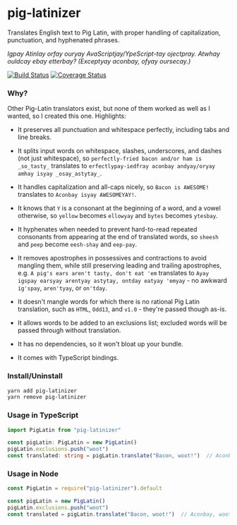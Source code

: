 # pig-latinizer

Translates English text to Pig Latin, with proper handling of capitalization, punctuation, and hyphenated phrases.

*Igpay Atinlay orfay ouryay AvaScriptjay/YpeScript-tay ojectpray. Atwhay ouldcay ebay etterbay? (Exceptyay aconbay, ofyay oursecay.)*

[![Build Status](https://travis-ci.com/jakshin/pig-latinizer.svg?branch=master)](https://travis-ci.org/jakshin/pig-latinizer) [![Coverage Status](https://coveralls.io/repos/github/jakshin/pig-latinizer/badge.svg?branch=master)](https://coveralls.io/github/jakshin/pig-latinizer?branch=master)

### Why?

Other Pig-Latin translators exist, but none of them worked as well as I wanted, so I created this one. Highlights:

* It preserves all punctuation and whitespace perfectly, including tabs and line breaks.

* It splits input words on whitespace, slashes, underscores, and dashes (not just whitespace), so `perfectly-fried bacon and/or ham is _so_tasty_` translates to `erfectlypay-iedfray aconbay andyay/oryay amhay isyay _osay_astytay_`.

* It handles capitalization and all-caps nicely, so `Bacon is AWESOME!` translates to `Aconbay isyay AWESOMEYAY!`.

* It knows that `Y` is a consonant at the beginning of a word, and a vowel otherwise, so `yellow` becomes `ellowyay` and `bytes` becomes `ytesbay`.

* It hyphenates when needed to prevent hard-to-read repeated consonants from appearing at the end of translated words, so `sheesh` and `peep` become `eesh-shay` and `eep-pay`.

* It removes apostrophes in possessives and contractions to avoid mangling them, while still preserving leading and trailing apostrophes, e.g. `A pig's ears aren't tasty, don't eat 'em` translates to `Ayay igspay earsyay arentyay astytay, ontday eatyay 'emyay` - no awkward `ig'spay`, `aren'tyay`, or `on'tday`.

* It doesn't mangle words for which there is no rational Pig Latin translation, such as `HTML`, `Odd13`, and `v1.0` - they're passed though as-is.

* It allows words to be added to an exclusions list; excluded words will be passed through without translation.

* It has no dependencies, so it won't bloat up your bundle.

* It comes with TypeScript bindings.

### Install/Uninstall

```sh
yarn add pig-latinizer
yarn remove pig-latinizer
```

### Usage in TypeScript

```typescript
import PigLatin from "pig-latinizer"

const pigLatin: PigLatin = new PigLatin()
pigLatin.exclusions.push("woot")
const translated: string = pigLatin.translate("Bacon, woot!")  // Aconbay, woot!
```

### Usage in Node

```javascript
const PigLatin = require("pig-latinizer").default

const pigLatin = new PigLatin()
pigLatin.exclusions.push("woot")
const translated = pigLatin.translate("Bacon, woot!")  // Aconbay, woot!
```
